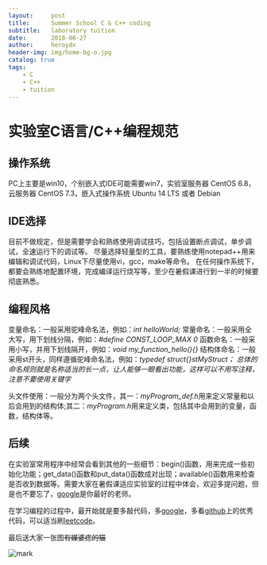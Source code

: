 ```yaml
---
layout:     post
title:      Summer School C & C++ coding
subtitle:   laboratory tuition
date:       2018-06-27
author:     heroydx
header-img: img/home-bg-o.jpg
catalog: true
tags:
    - C
    - C++
    - tuition
---
```

# 实验室C语言/C++编程规范 

## 操作系统

PC上主要是win10，个别嵌入式IDE可能需要win7，实验室服务器 CentOS 6.8，云服务器 CentOS 7.3，嵌入式操作系统 Ubuntu 14 LTS 或者 Debian

## IDE选择

目前不做规定，但是需要学会和熟练使用调试技巧，包括设置断点调试，单步调试，全速运行下的调试等。
尽量选择轻量型的工具，要熟练使用notepad++用来编辑和调试代码，Linux下尽量使用vi，gcc，make等命令。
在任何操作系统下，都要会熟练地配置环境，完成编译运行烧写等，至少在暑假课进行到一半的时候要彻底熟悉。

## 编程风格

变量命名：一般采用驼峰命名法，例如：*int helloWorld;*
常量命名：一般采用全大写，用下划线分隔，例如：*#define CONST\_LOOP\_MAX 0*
函数命名：一般采用小写，并用下划线隔开，例如：*void my\_function\_hello(){}*
结构体命名：一般采用st开头，同样遵循驼峰命名法，例如：*typedef struct{}stMyStruct；*
*总体的命名规则就是名称适当的长一点，让人能够一眼看出功能，这样可以不用写注释，注意不要使用关键字*

头文件使用：一般分为两个头文件，其一：*myProgram\_def.h*用来定义常量和以后会用到的结构体;其二：*myProgram.h*用来定义类，包括其中会用到的变量，函数，结构体等。

## 后续

在实验室常用程序中经常会看到其他的一些细节：begin()函数，用来完成一些初始化功能；get_data()函数和put_data()函数成对出现；available()函数用来检查是否收到数据等。需要大家在暑假课适应实验室的过程中体会，欢迎多提问题，但是也不要忘了，[google](https://www.google.ca/)是你最好的老师。

在学习编程的过程中，最开始就是要多敲代码，多[google](https://www.google.ca/)，多看[github](https://github.com/)上的优秀代码，可以适当刷[leetcode](https://leetcode.com/)。

最后送大家一张图~~有媒婆痣的猫~~

![mark](http://p3vekuvea.bkt.clouddn.com/blog/180627/ka56jc0F9l.jpg?imageslim)